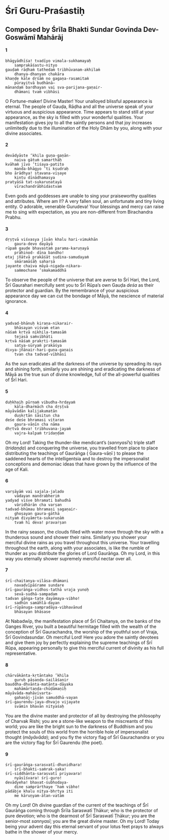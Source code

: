 # Śrī Guru-Praśastiḥ

## Composed by Śrīla Bhakti Sundar Govinda Dev-Goswāmī Mahārāj

#### 1

    bhāgyādhīśa! tvadīyo vimala-sukhamayaḥ
        samprakāśastu-nityo
    gauḍaṁ rāḍhaṁ tathedaṁ tribhūvanam-akhilaṁ
        dhanya-dhanyan chakāra
    khaṇḍe kāle dṛśāṁ no gagaṇa-rasamitaṁ
        pūrayitvā budhānā–
    mānandaṁ bardhayan vai sva-parijana-gaṇair-
        dhāmani tvaṁ vibhāsi

O Fortune-maker! Divine Master! Your unalloyed blissful appearance is eternal. The people of Gauḍa, Rāḍha and all the universe speak of your virtuous and auspicious appearance. Time appears to stand still at your appearance, as the sky is filled with your wonderful qualities. Your manifestation gives joy to all the saintly persons and that joy increases unlimitedly due to the illumination of the Holy Dhām by you, along with your divine associates.

#### 2

    devādyāste ‘khila guṇa-gaṇān-
        naiva gātuṁ samarthāḥ
    kvāhaṁ jīvo ’tiśaya-patito
        manda-bhāgyo ’ti kṣudraḥ
    bho ārādhya! stavana-viṣaye
        kintu dīnādhamasya
    pratyāśā tat-sukaruṇatayā
        vīrachandrābhidastvam

Even gods and goddesses are unable to sing your praiseworthy qualities and attributes. Where am I!? A very fallen soul, an unfortunate and tiny living entity. O adorable, venerable Gurudeva! Your blessings and mercy can raise me to sing with expectation, as you are non-different from Birachandra Prabhu.

#### 3

    dṛṣṭvā viśvasya jīvān khalu hari-vimukhān
        gaura-devo dayāyā
    rūpaṁ gauḍe bhavastaṁ parama-karuṇayā
        prāhinod- dīna bandho!
    etaj jñātvā prakāśāt sudina-samudayaṁ
        smāramāśāḥ saharṣā
    jayante chaiva māyā-nigaḍa-nikara-
        saṁmochane ’smakamaddhā

To observe the people of the universe that are averse to Śrī Hari, the Lord, Śrī Gaurahari mercifully sent you to Śrī Rūpa’s own Gauḍa *deśa* as their protector and guardian. By the remembrance of your auspicious appearance day we can cut the bondage of Māyā, the nescience of material ignorance.

#### 4

    yadvad-bhānuḥ kiraṇa-nikarair-
        bhāsayan viśvam etan
    nāśaṁ kṛtvā nikhila-tamasāṁ
        tejasā saṁvibhāti
    kṛtvā nāśaṁ prakṛti-tamasāṁ
        satya-sūryaṁ prakāśya
    divya-jñānair-hari-guṇa-gaṇais
        tvan cha tadvad-vibhāsi

As the sun eradicates all the darkness of the universe by spreading its rays and shining forth, similarly you are shining and eradicating the darkness of Māyā as the true sun of divine knowledge, full of the all-powerful qualities of Śrī Hari.

#### 5

    duḥkhaiḥ pūrṇaṁ vibudha-hṛdayaṁ
        kāla-dharmāch cha dṛṣṭvā
    māyāvādān kalijakumatān
        duṣkṛtān śāsitun cha
    deśe deśe bhramasi vitaran
        gaura-vāṇīn cha nāma
    dhṛtvā deva! tribhuvana-jayaṁ
        vajra-kalpaṁ tridaṇḍam

Oh my Lord! Taking the thunder-like mendicant’s (*sannyasī*’s) triple staff (*tridaṇḍa*) and conquering the universe, you travelled from place to place distributing the teachings of Gaurāṅga ( Gaura-vāṇī ) to please the saddened hearts of the intelligentsia and to destroy the impersonalist conceptions and demoniac ideas that have grown by the influence of the age of Kali.

#### 6

    varṣāyāṁ vai sajala-jalado
        vādayan mandrabheriṁ
    yadyad viśve bhramati bahudhā
        vāridhārān cha varṣan
    tadvad-bhūmau bhramasi sagaṇair-
        ghoṣayan gaura-gāthā
    nityaṁ divyāmṛta-sukaruṇāṁ
        tvaṁ hi deva! pravarṣan

In the rainy season, the clouds filled with water move through the sky with a thunderous sound and shower their rains. Similarly you shower your merciful divine rains as you travel throughout this universe. Your travelling throughout the earth, along with your associates, is like the rumble of thunder as you distribute the glories of Lord Gaurāṅga. Oh my Lord, in this way you eternally shower supremely merciful nectar over all.

#### 7

    śrī-chaitanya-vilāsa-dhāmani
        navadvīpāśrame sundare
    śrī-gaurāṅga-vidhos-tathā vraja yunoḥ
        sevā-sudhā-sampadam
    tadvan gāṅga-taṭe dayāmaya-vibho!
        sadhūn samāhlā-dayan
    śrī-rūpānuga-sampradāya-vibhavānud
        bhāsayan bhāsase

At Nabadwīp, the manifestation place of Śrī Chaitanya, on the banks of the Ganges River, you built a beautiful hermitage filled with the wealth of the conception of Śrī Gaurachandra, the worship of the youthful son of Vraja, Śrī Govindasundar. Oh merciful Lord! Here you adore the saintly devotees and give them joy by perfectly explaining the supreme teachings of Śrī Rūpa, appearing personally to give this merciful current of divinity as his full representative.

#### 8

    chārvākānta-kṛtāntako ’khila
        guruḥ pāṣaṇḍa-śailāśanir
    bauddha-dhvānta-matānta-dāyaka
        mahāmārtaṇḍa-chūḍāmaṇiḥ
    māyāvāda-mahāvivarta-
        gahaṇāj-jīvān samuddhā-vayan
    śrī-gaurendu-jaya-dhvajo vijayate
        svāmin bhavān nityaśaḥ

You are the divine master and protector of all by destroying the philosophy of Charvak Rishi; you are a stone-like weapon to the miscreants of this world; you are like the bright sun to the darkness of Buddhism and you protect the souls of this world from the horrible hole of impersonalist thought (*māyāvāda*); and you fly the victory flag of Śrī Gaurachandra or you are the victory flag for Śrī Gaurendu (the poet).

#### 9

    śrī-gaurāṅga-sarasvatī-dhunidhara!
        śrī-bhakti-saṁrak-ṣaka!
    śrī-siddhānta-sarasvatī priyavara!
        nyāsīśvara! śrī-guro!
    devādyeha! bhavat-śubhodaya-
        dine saṁprārthaye ’haṁ vibho!
    pādābje khalu nitya-bhṛtya iti
        me kāruṇyam-ātan-vatām

Oh my Lord! Oh divine guardian of the current of the teachings of Śrī Gaurāṅga coming through Śrīla Saraswatī Ṭhākur; who is the protector of pure devotion; who is the dearmost of Śrī Saraswatī Ṭhākur; you are the senior-most *sannyasī*; you are the great divine master. Oh my Lord! Today being your advent day this eternal servant of your lotus feet prays to always bathe in the shower of your mercy.

